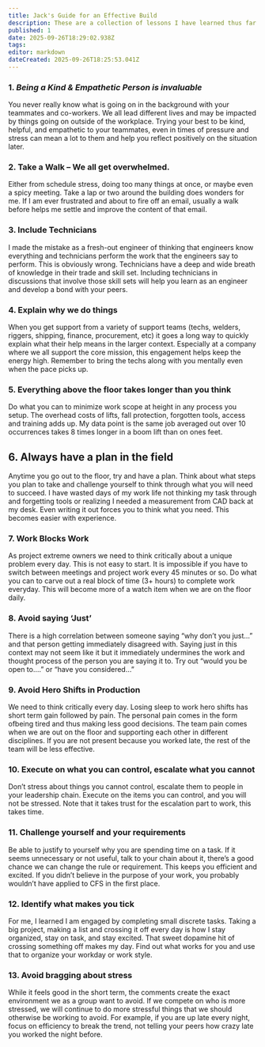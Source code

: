 ```yaml
---
title: Jack's Guide for an Effective Build
description: These are a collection of lessons I have learned thus far in my career that I want to share with you all. If you like them, great. If you don’t, that is alright too. If it sparks an interesting thought or conversation that’s fantastic.
published: 1
date: 2025-09-26T18:29:02.938Z
tags: 
editor: markdown
dateCreated: 2025-09-26T18:25:53.041Z
---
```


### 1. *Being a Kind & Empathetic Person is invaluable* 
You never really know what is going on in the background with your teammates and co-workers. We all lead different lives and may be impacted by things going on outside of the workplace. Trying your best to be kind, helpful, and empathetic to your teammates, even in times of pressure and stress can mean a lot to them and help you reflect positively on the situation later.

### 2. Take a Walk – We all get overwhelmed.
Either from schedule stress, doing too many things at once, or maybe even a spicy meeting. Take a lap or two around the building does wonders for me. If I am ever frustrated and about to fire off an email, usually a walk before helps me settle and improve the content of that email.

### 3. Include Technicians
I made the mistake as a fresh-out engineer of thinking that engineers know everything and technicians perform the work that the engineers say to perform. This is obviously wrong. Technicians have a deep and wide breath of knowledge in their trade and skill set. Including technicians in discussions that involve those skill sets will help you learn as an engineer and develop a bond with your peers.

### 4. Explain why we do things
When you get support from a variety of support teams (techs, welders, riggers, shipping, finance, procurement, etc) it goes a long way to quickly explain what their help means in the larger context. Especially at a company where we all support the core mission, this engagement helps keep the energy high. Remember to bring the techs along with you mentally even when the pace picks up.

### 5. Everything above the floor takes longer than you think
Do what you can to minimize work scope at height in any process you setup. The overhead costs of lifts, fall protection, forgotten tools, access and training adds up. My data point is the same job averaged out over 10 occurrences takes 8 times longer in a boom lift than on ones feet. 

## 6. Always have a plan in the field
Anytime you go out to the floor, try and have a plan. Think about what steps you plan to take and challenge yourself to think through what you will need to succeed. I have wasted days of my work life not thinking my task through and forgetting tools or realizing I needed a measurement from CAD back at my desk. Even writing it out forces you to think what you need. This becomes easier with experience.

### 7. Work Blocks Work 
As project extreme owners we need to think critically about a unique problem every day. This is not easy to start. It is impossible if you have to switch between meetings and project work every 45 minutes or so. Do what you can to carve out a real block of time (3+ hours) to complete work everyday. This will become more of a watch item when we are on the floor daily.

### 8. Avoid saying ‘Just’
There is a high correlation between someone saying “why don’t you just…” and that person getting immediately disagreed with. Saying just in this context may not seem like it but it immediately undermines the work and thought process of the person you are saying it to. Try out “would you be open to….” or “have you considered…”

### 9. Avoid Hero Shifts in Production
We need to think critically every day. Losing sleep to work hero shifts has short term gain followed by pain. The personal pain comes in the form ofbeing tired and thus making less good decisions. The team pain comes when we are out on the floor and supporting each other in different disciplines. If you are not present because you worked late, the rest of the team will be less effective. 

### 10. Execute on what you can control, escalate what you cannot
Don’t stress about things you cannot control, escalate them to people in your leadership chain. Execute on the items you can control, and you will not be stressed. Note that it takes trust for the escalation part to work, this takes time. 

### 11. Challenge yourself and your requirements
Be able to justify to yourself why you are spending time on a task. If it seems unnecessary or not useful, talk to your chain about it, there’s a good chance we can change the rule or requirement. This keeps you efficient and excited. If you didn’t believe in the purpose of your work, you probably wouldn’t have applied to CFS in the first place.

### 12. Identify what makes you tick
For me, I learned I am engaged by completing small discrete tasks. Taking a big project, making a list and crossing it off every day is how I stay organized, stay on task, and stay excited. That sweet dopamine hit of crossing something off makes my day. Find out what works for you and use that to organize your workday or work style.

### 13. Avoid bragging about stress
While it feels good in the short term, the comments create the exact environment we as a group want to avoid. If we compete on who is more stressed, we will continue to do more stressful things that we should otherwise be working to avoid. For example, if you are up late every night, focus on efficiency to break the trend, not telling your peers how crazy late you worked the night before.